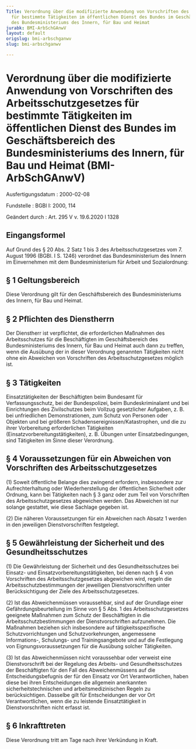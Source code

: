 ```yaml
---
Title: Verordnung über die modifizierte Anwendung von Vorschriften des Arbeitsschutzgesetzes
  für bestimmte Tätigkeiten im öffentlichen Dienst des Bundes im Geschäftsbereich
  des Bundesministeriums des Innern, für Bau und Heimat
jurabk: BMI-ArbSchGAnwV
layout: default
origslug: bmi-arbschganwv
slug: bmi-arbschganwv

---
```


# Verordnung über die modifizierte Anwendung von Vorschriften des Arbeitsschutzgesetzes für bestimmte Tätigkeiten im öffentlichen Dienst des Bundes im Geschäftsbereich des Bundesministeriums des Innern, für Bau und Heimat (BMI-ArbSchGAnwV)

Ausfertigungsdatum
:   2000-02-08

Fundstelle
:   BGBl I: 2000, 114

Geändert durch
:   Art. 295 V v. 19.6.2020 I 1328


## Eingangsformel

Auf Grund des § 20 Abs. 2 Satz 1 bis 3 des Arbeitsschutzgesetzes vom
7\. August 1996 (BGBl. I S. 1246) verordnet das Bundesministerium des
Innern im Einvernehmen mit dem Bundesministerium für Arbeit und
Sozialordnung:


## § 1 Geltungsbereich

Diese Verordnung gilt für den Geschäftsbereich des Bundesministeriums
des Innern, für Bau und Heimat.


## § 2 Pflichten des Dienstherrn

Der Dienstherr ist verpflichtet, die erforderlichen Maßnahmen des
Arbeitsschutzes für die Beschäftigten im Geschäftsbereich des
Bundesministeriums des Innern, für Bau und Heimat auch dann zu
treffen, wenn die Ausübung der in dieser Verordnung genannten
Tätigkeiten nicht ohne ein Abweichen von Vorschriften des
Arbeitsschutzgesetzes möglich ist.


## § 3 Tätigkeiten

Einsatztätigkeiten der Beschäftigten beim Bundesamt für
Verfassungsschutz, bei der Bundespolizei, beim Bundeskriminalamt und
bei Einrichtungen des Zivilschutzes beim Vollzug gesetzlicher
Aufgaben, z. B. bei unfriedlichen Demonstrationen, zum Schutz von
Personen oder Objekten und bei größeren
Schadensereignissen/Katastrophen, und die zu ihrer Vorbereitung
erforderlichen Tätigkeiten (Einsatzvorbereitungstätigkeiten), z. B.
Übungen unter Einsatzbedingungen, sind Tätigkeiten im Sinne dieser
Verordnung.


## § 4 Voraussetzungen für ein Abweichen von Vorschriften des Arbeitsschutzgesetzes

(1) Soweit öffentliche Belange dies zwingend erfordern, insbesondere
zur Aufrechterhaltung oder Wiederherstellung der öffentlichen
Sicherheit oder Ordnung, kann bei Tätigkeiten nach § 3 ganz oder zum
Teil von Vorschriften des Arbeitsschutzgesetzes abgewichen werden. Das
Abweichen ist nur solange gestattet, wie diese Sachlage gegeben ist.

(2) Die näheren Voraussetzungen für ein Abweichen nach Absatz 1 werden
in den jeweiligen Dienstvorschriften festgelegt.


## § 5 Gewährleistung der Sicherheit und des Gesundheitsschutzes

(1) Die Gewährleistung der Sicherheit und des Gesundheitsschutzes bei
Einsatz- und Einsatzvorbereitungstätigkeiten, bei denen nach § 4 von
Vorschriften des Arbeitsschutzgesetzes abgewichen wird, regeln die
Arbeitsschutzbestimmungen der jeweiligen Dienstvorschriften unter
Berücksichtigung der Ziele des Arbeitsschutzgesetzes.

(2) Ist das Abweichenmüssen voraussehbar, sind auf der Grundlage einer
Gefährdungsbeurteilung im Sinne von § 5 Abs. 1 des
Arbeitsschutzgesetzes geeignete Maßnahmen zum Schutz der Beschäftigten
in die Arbeitsschutzbestimmungen der Dienstvorschriften aufzunehmen.
Die Maßnahmen beziehen sich insbesondere auf tätigkeitsspezifische
Schutzvorrichtungen und Schutzvorkehrungen, angemessene Informations-,
Schulungs- und Trainingsangebote und auf die Festlegung von
Eignungsvoraussetzungen für die Ausübung solcher Tätigkeiten.

(3) Ist das Abweichenmüssen nicht voraussehbar oder verweist eine
Dienstvorschrift bei der Regelung des Arbeits- und Gesundheitsschutzes
der Beschäftigten für den Fall des Abweichenmüssens auf die
Entscheidungsbefugnis der für den Einsatz vor Ort Verantwortlichen,
haben diese bei ihren Entscheidungen die allgemein anerkannten
sicherheitstechnischen und arbeitsmedizinischen Regeln zu
berücksichtigen. Dasselbe gilt für Entscheidungen der vor Ort
Verantwortlichen, wenn die zu leistende Einsatztätigkeit in
Dienstvorschriften nicht erfasst ist.


## § 6 Inkrafttreten

Diese Verordnung tritt am Tage nach ihrer Verkündung in Kraft.

